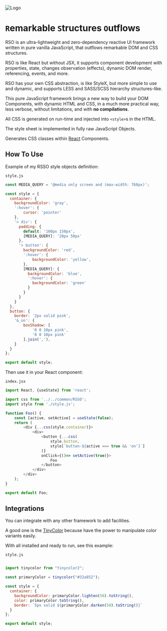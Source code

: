 ![Logo](https://raw.githubusercontent.com/rssojs/rsso/main/assets/logo.svg)

# `R`emarkable `S`tructures `O`utflows

RSO is an ultra-lightweight and zero-dependency reactive UI framework written in pure vanilla JavaScript, that outflows remarkable DOM and CSS structures.

RSO is like React but without JSX, it supports component development with properties, state, changes observation (effects), dynamic DOM render, referencing, events, and more.

RSO has your own CSS abstraction, is like StyleX, but more simple to use and dynamic, and supports LESS and SASS/SCSS hierarchy structures-like.

This pure JavaScript framework brings a new way to build your DOM Components, with dynamic HTML and CSS, in a much more practical way, less verbose, without limitations, and with **no compilations**.

All CSS is generated on run-time and injected into `<style>`s in the HTML.

The style sheet is implemented in fully raw JavaScript Objects.

Generates CSS classes within [React](https://react.dev/) Components.

## How To Use

Example of my RSSO style objects definition:

`style.js`

```javascript
const MEDIA_QUERY = '@media only screen and (max-width: 768px)';

const style = {
  container: {
    backgroundColor: 'gray',
    ':hover': {
        cursor: 'pointer'
    },
    '> div': {
      padding: {
        default: '100px 150px',
        [MEDIA_QUERY]: '20px 50px'
      },
      '> button': {
        backgroundColor: 'red',
        ':hover': {
            backgroundColor: 'yellow',
        },
        [MEDIA_QUERY]: {
          backgroundColor: 'blue',
          ':hover': {
            backgroundColor: 'green'
          }
        }
      }
    }
  },
  button: {
    border: '2px solid pink',
    '&_on': {
        boxShadow: [
            '0 0 10px pink',
            '0 0 10px pink'
        ].join(','),
    }
  }
};

export default style;
```

Then use it in your React component:

`index.jsx`

```javascript
import React, {useState} from 'react';

import css from '../../common/RSSO';
import style from './style.js';

function Foo() {
    const [active, setActive] = useState(false);
    return (
        <div {...css(style.container)}>
            <div>
                <button {...css(
                    style.button,
                    style[`button-${active === true && 'on'}`]
                )}
                onClick={()=> setActive(true)}>
                    Foo
                </button>
            </div>
        </div>
    );
}

export default Foo;
```

## Integrations

You can integrate with any other framework to add facilities.

A good one is the [TinyColor](https://github.com/bgrins/TinyColor) because have the power to manipulate color variants easily.

With all installed and ready to run, see this example:

`style.js`

```javascript

import tinycolor from "tinycolor2";

const primaryColor = tinycolor("#32a852");

const style = {
  container: {
    backgroundColor: primaryColor.lighten(50).toString(),
    color: primaryColor.toString(),
    border: `5px solid ${primaryColor.darken(50).toString()}`
  }
};

export default style;
```
